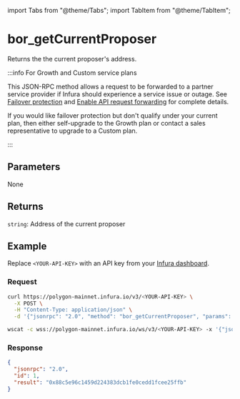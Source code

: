 import Tabs from "@theme/Tabs";
import TabItem from "@theme/TabItem";

# bor_getCurrentProposer

Returns the the current proposer's address.

:::info For Growth and Custom service plans

This JSON-RPC method allows a request to be forwarded to a partner service provider if Infura should
experience a service issue or outage. See [Failover protection](../../../concepts/failover-protection.md)
and [Enable API request forwarding](../../../how-to/enable-api-forwarding.md)
for complete details.

If you would like failover protection but don't qualify under your current plan, then either
self-upgrade to the Growth plan or contact a sales representative to upgrade to a Custom plan.

:::

## Parameters

None

## Returns

`string`: Address of the current proposer

## Example

Replace `<YOUR-API-KEY>` with an API key from your [Infura dashboard](https://infura.io/dashboard).

### Request

<Tabs>
  <TabItem value="cURL">

```bash
curl https://polygon-mainnet.infura.io/v3/<YOUR-API-KEY> \
  -X POST \
  -H "Content-Type: application/json" \
  -d '{"jsonrpc": "2.0", "method": "bor_getCurrentProposer", "params": [], "id": 1}'
```

  </TabItem>
  <TabItem value="WSS">

```bash
wscat -c wss://polygon-mainnet.infura.io/ws/v3/<YOUR-API-KEY> -x '{"jsonrpc": "2.0", "method": "bor_getCurrentProposer", "params": [], "id": 1}'
```

  </TabItem>
</Tabs>

### Response

```json
{
  "jsonrpc": "2.0",
  "id": 1,
  "result": "0x88c5e96c1459d224383dcb1fe0cedd1fcee25ffb"
}
```
